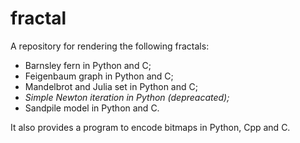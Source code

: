 # fractal
A repository for rendering the following fractals:
- Barnsley fern in Python and C;
- Feigenbaum graph in Python and C;
- Mandelbrot and Julia set in Python and C;
- _Simple Newton iteration in Python (depreacated);_
- Sandpile model in Python and C.

It also provides a program to encode bitmaps in Python, Cpp and C.
